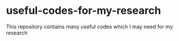 # useful-codes-for-my-research
This repository contains many useful codes which I may need for my research
